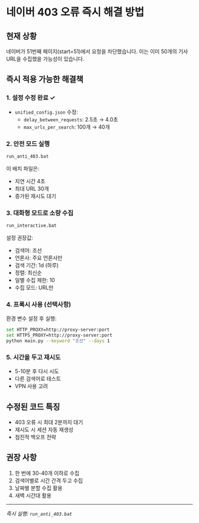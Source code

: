 # 네이버 403 오류 즉시 해결 방법

## 현재 상황
네이버가 51번째 페이지(start=51)에서 요청을 차단했습니다. 이는 이미 50개의 기사 URL을 수집했을 가능성이 있습니다.

## 즉시 적용 가능한 해결책

### 1. 설정 수정 완료 ✓
- `unified_config.json` 수정:
  - `delay_between_requests`: 2.5초 → 4.0초
  - `max_urls_per_search`: 100개 → 40개

### 2. 안전 모드 실행
```bash
run_anti_403.bat
```
이 배치 파일은:
- 지연 시간 4초
- 최대 URL 30개
- 증가된 재시도 대기

### 3. 대화형 모드로 소량 수집
```bash
run_interactive.bat
```
설정 권장값:
- 검색어: 조선
- 언론사: 주요 언론사만
- 검색 기간: 1d (하루)
- 정렬: 최신순
- 일별 수집 제한: 10
- 수집 모드: URL만

### 4. 프록시 사용 (선택사항)
환경 변수 설정 후 실행:
```bash
set HTTP_PROXY=http://proxy-server:port
set HTTPS_PROXY=http://proxy-server:port
python main.py --keyword "조선" --days 1
```

### 5. 시간을 두고 재시도
- 5-10분 후 다시 시도
- 다른 검색어로 테스트
- VPN 사용 고려

## 수정된 코드 특징
- 403 오류 시 최대 2분까지 대기
- 재시도 시 세션 자동 재생성
- 점진적 백오프 전략

## 권장 사항
1. 한 번에 30-40개 이하로 수집
2. 검색어별로 시간 간격 두고 수집
3. 날짜별 분할 수집 활용
4. 새벽 시간대 활용

---
*즉시 실행: `run_anti_403.bat`*